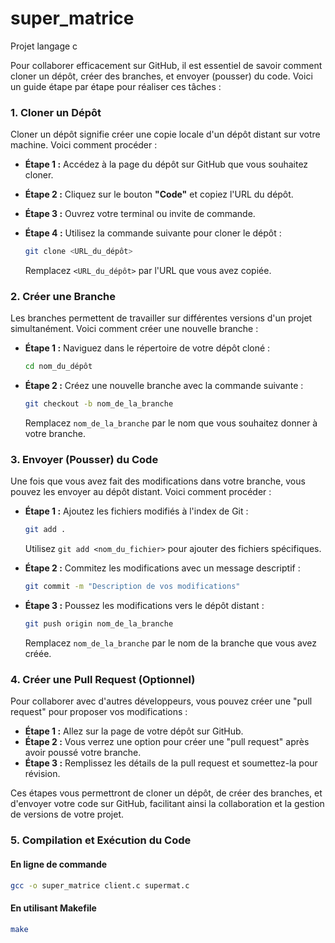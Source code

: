 # super_matrice
Projet langage c

Pour collaborer efficacement sur GitHub, il est essentiel de savoir comment cloner un dépôt, créer des branches, et envoyer (pousser) du code. Voici un guide étape par étape pour réaliser ces tâches :

### 1. Cloner un Dépôt

Cloner un dépôt signifie créer une copie locale d'un dépôt distant sur votre machine. Voici comment procéder :

- **Étape 1 :** Accédez à la page du dépôt sur GitHub que vous souhaitez cloner.
- **Étape 2 :** Cliquez sur le bouton **"Code"** et copiez l'URL du dépôt.
- **Étape 3 :** Ouvrez votre terminal ou invite de commande.
- **Étape 4 :** Utilisez la commande suivante pour cloner le dépôt :

  ```bash
  git clone <URL_du_dépôt>
  ```

  Remplacez `<URL_du_dépôt>` par l'URL que vous avez copiée.

### 2. Créer une Branche

Les branches permettent de travailler sur différentes versions d'un projet simultanément. Voici comment créer une nouvelle branche :

- **Étape 1 :** Naviguez dans le répertoire de votre dépôt cloné :

  ```bash
  cd nom_du_dépôt
  ```

- **Étape 2 :** Créez une nouvelle branche avec la commande suivante :

  ```bash
  git checkout -b nom_de_la_branche
  ```

  Remplacez `nom_de_la_branche` par le nom que vous souhaitez donner à votre branche.

### 3. Envoyer (Pousser) du Code

Une fois que vous avez fait des modifications dans votre branche, vous pouvez les envoyer au dépôt distant. Voici comment procéder :

- **Étape 1 :** Ajoutez les fichiers modifiés à l'index de Git :

  ```bash
  git add .
  ```

  Utilisez `git add <nom_du_fichier>` pour ajouter des fichiers spécifiques.

- **Étape 2 :** Commitez les modifications avec un message descriptif :

  ```bash
  git commit -m "Description de vos modifications"
  ```

- **Étape 3 :** Poussez les modifications vers le dépôt distant :

  ```bash
  git push origin nom_de_la_branche
  ```

  Remplacez `nom_de_la_branche` par le nom de la branche que vous avez créée.

### 4. Créer une Pull Request (Optionnel)

Pour collaborer avec d'autres développeurs, vous pouvez créer une "pull request" pour proposer vos modifications :

- **Étape 1 :** Allez sur la page de votre dépôt sur GitHub.
- **Étape 2 :** Vous verrez une option pour créer une "pull request" après avoir poussé votre branche.
- **Étape 3 :** Remplissez les détails de la pull request et soumettez-la pour révision.

Ces étapes vous permettront de cloner un dépôt, de créer des branches, et d'envoyer votre code sur GitHub, facilitant ainsi la collaboration et la gestion de versions de votre projet.


### 5. Compilation et Exécution du Code

#### En ligne de commande

```bash
gcc -o super_matrice client.c supermat.c

```

#### En utilisant Makefile

```bash
make
```
